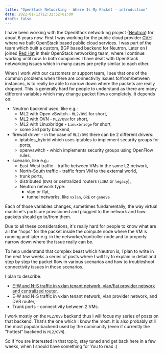 ```yaml
---
title: "OpenStack Networking - Where Is My Packet - introduction"
date: 2022-01-13T12:32:52+01:00
draft: false
---
```


I have been working with the OpenStack networking project
([Neutron](https://docs.openstack.org/neutron/latest/)) for about 6 years now.
First I was working for the public cloud provider [OVH](https://ovh.com) where
we built OpenStack based public cloud services. I was  part of the team which
built a custom, BGP based backend for Neutron. Later on I joined [Red
Hat](https://redhat.com) in their OpenStack networking team, where   I continue
working  until now.
In both companies I have dealt with OpenStack networking issues which in many
cases are pretty similar to each other.

When I work with our customers or support team, I see that one of the common
problems when there are connectivity issues to/from/between instances, is to
really be able to narrow down where the packets are really dropped. This is
generally hard for people to understand as there are many different variables
which may change packet flows completely. It depends on:

* Neutron backend used, like e.g.:
    * ML2 with Open vSwitch - `ML2/OVS` for short,
    * ML2 with OVN - `ML2/OVN` for short,
    * ML2 with Linuxbridge - `Linuxbridge` for short,
    * some 3rd party backend,
* firewall driver - in the case of `ML2/OVS` there can be 2 different drivers:
    * iptables_hybrid which uses iptables to implement security groups for
      ports,
    * openvswitch - which implements security groups using OpenFlow rules,
* scenario, like e.g.:
    * East-West traffic - traffic between VMs in the same L2 network,
    * North-South traffic - traffic from VM to the external world,
    * trunk ports,
    * distributed (`DVR`) or centralized routers (`L3HA` or `legacy`),
    * Neutron network type:
        * vlan or flat,
        * tunnel networks, like `vxlan`, `GRE` or `geneve`

Each of those variables changes, sometimes fundamentally, the way  virtual
machine's ports are provisioned and plugged to the network and how packets
should go to/from them.

Due to all these considerations, it's really hard for people to know what are
all  the "hops" for the packet inside the compute node where the VM is running
and later e.g. in the networker/controller node and to properly narrow down
where the issue really can be.

To help understand that complex beast which Neutron is, I plan to write in the
next few weeks a series of posts where I will try to explain in detail and step
by step the packet flow in various scenarios and how to troubleshoot
connectivity issues in those scenarios.

I plan to describe:
* [E-W and N-S traffic in vxlan tenant network, vlan/flat provider network and
  centralized router](/blog/neutron-where-is-my-packet-2),
* E-W and N-S traffic in vxlan tenant network, vlan provider network, and DVR
  router,
* Trunk ports - connectivity between 2 VMs.

I work mostly on the `ML2/OVS` backend thus I will focus my series of posts on
that backend. That's the one which I know the most. It is also probably still
the most popular backend used by the community (even if currently  the "hottest"
backend is `ML2/OVN`).

So if You are interested in that topic, stay tuned and get back here in a few
weeks, when I should  have something for You to read :)
